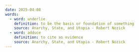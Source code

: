 ```yaml
---
date: 2025-04-08
words:
  - word: underlie
    definition: to be the basis or foundation of something
    source: Anarchy, State, and Utopia - Robert Nozick
  - word: adduce
    definition: to cite as evidence
    source: Anarchy, State, and Utopia - Robert Nozick
---
```

